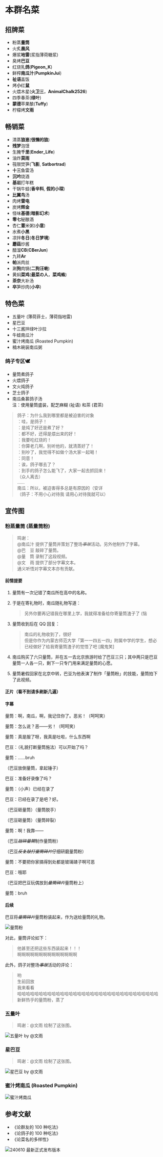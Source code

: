 # 本群名菜

## 招牌菜

- 粉蒸**量筒**
- 火炙**晨风**
- 爆浆**地雷**(浆指薄荷糖浆)
- 臭烤**巴豆**
- 红烧乳**鸽**(**Pigeon_K**)
- 鲜榨**南瓜汁**(**PumpkinJui**)
- **祉语**盖饭
- 烤**小**红**鼠**
- 火煨木星(**火卫三**，**AnimalChalk2526**)
- 四季春茶(**绿叶**)
- **蒙德**苹果酿(**Tuffy**)
- 柠檬烤**文雨**

## 畅销菜

- 清蒸**狼崽**(**很懒的狼**)
- **残梦**泡馍
- 生腌**千里**(**Ender_Life**)
- 油炸**莫雨**
- 筏限焚笋(**飞影**, **Satbortrad**)
- **十三**鱼雷汤
- **沉吟**烧酒
- **基岩**打年糕
- 干锅牛蛙(**香辛料**, **假的小琛**)
- **比翼鸟**汤
- 肉烤**雷电**
- 炭烤**辉金**
- 怪味**基德**(**暗影幻术**)
- **零七**秘酿酒
- 杏仁**薏**米粥(**小意**)
- 水煮**小黑**
- 凉拌**冬日**(**冬日梦境**)
- **蘑菇**炒酱
- 醋溜**CB**(**CBerJun**)
- 九转**Ar**
- **帕**派肉丝
- 涮**狗**肉锅(**二狗汪喲**)
- 黄焖**菜鸡**(**最菜の人**，**菜鸡蛛**)
- **茶奈**大补汤
- **卒**笋炒肉(**小卒**)

## 特色菜

- 五量叶 (薄荷菲士，薄荷指地雷)
- 星巴豆
- 十三酱拌绿叶沙拉
- 牛蛙南瓜汁
- 蜜汁烤南瓜 (Roasted Pumpkin)
- 楠木碗装南瓜粥

### 鸽子专区🕊️

- 量筒煮鸽子
- 火煨鸽子
- 文火炖鸽子
- 芝士鸽子
- 南瓜桑葚鸽子汤  
  注：使用量筒盛装，配芝麻糊 (祉语) 和茶 (君茶)


> 鸽子：为什么我到哪里都是被迫害的对象  
  ：哇，是鸽子！  
  ：是炖了好还是煮了好？  
  ：都不好，还得是煨出来的好！  
  ：我要吃红烧的！  
  ：你算老几啊，别听他的，就清蒸好了！  
  ：别吵了，我觉得不如做个汤大家一起喝！  
  ：同意！  
  ：诶，鸽子哪去了？  
  ：到手的鸽子怎么能飞了，大家一起去抓回来！  
  （众人离去）  
  ……  
  南瓜：所以，被迫害得多总是有原因的（安详  
  （鸽子：不用小心对待我 请用心对待我就可以）

## 宣传图

### 粉蒸量筒 (蒸量筒粉)

> 鸣谢：  
  @南瓜汁 提供了量筒并策划了整场~~*事故*~~活动。另外他制作了字幕。  
  @巴 豆 敲碎了量筒。  
  @量 筒 录制了这段视频。  
  @文 雨 提供了部分字幕文本。  
  通义听悟对字幕文本亦有贡献。

#### 前情提要

1. 量筒有一次记错了南瓜所在高中的名称。
2. 于是在寄礼物时，南瓜随礼物写道：  
   > 另外你要再记错我在哪里上学，我就得准备给你寄量筒渣子了 (恼

3. 量筒收到后在 QQ 回复：  
   > 南瓜的礼物收到了，很好  
     但是你作为内蒙古师范大学「第一一四五一四」附属中学的学生，想必已经做好了给我寄量筒渣子的觉悟了吧 [魔鬼笑]

4. 南瓜购买了六只量筒，并在五一去北京旅游时给了巴豆三只；其中两只是巴豆量筒一人各一只，剩下一只专门用来满足量筒的心愿。
5. 量筒暑假回家在北京中转，巴豆为他表演了制作「量筒粉」的技能，量筒拍下了此视频。

#### 正片（看不到请多刷新几遍）

<div id="player_ad7fbb01c7eb11dd"></div>

#### 字幕

量筒：啊，南瓜，啊，我记住你了。恶劣！（呵呵笑）

量筒：怎么说？恶——劣！（呵呵笑）

量筒：真是服了呀，我真是吐啦，什么东西啊

巴豆：（礼貌打断量筒施法）可以开始了吗？

量筒：……bruh

（巴豆放倒量筒，拿起锤子）

巴豆：准备好录像了吗？

量筒：（小声）已经在录了

巴豆：已经在录了是吧？好。

（巴豆砸量筒）（量筒脱手）

（巴豆砸量筒）（量筒碎裂）

量筒：啊！我靠——

（巴豆~~*敲碎量筒*~~制作量筒粉）

（巴豆~~*反复敲打量筒碎片*~~仔细研磨量筒粉）

量筒：不要把你家搞得到处都是玻璃碴子啊可恶

巴豆：哦耶

（巴豆把巴豆玩偶放到~~*量筒碎片*~~量筒粉上）

量筒：bruh

#### 后续

巴豆将~~*量筒碎片*~~量筒粉装起来，作为送给量筒的礼物。

![量筒粉](../assets/menu/fenzhenglt.jpg)

对此，量筒评论如下：

> 他甚至还把这些东西装起来！！！  
  啊啊啊啊啊啊啊啊啊啊啊啊啊啊

此外，鸽子对整场~~*事故*~~活动的评论：

> 哟  
  生前回放  
  我来看看  
  哈哈哈哈哈哈哈哈哈哈哈哈哈哈哈哈哈哈哈哈哈哈哈哈哈哈哈哈哈哈哈哈哈  
  新鲜热乎的量筒粉，蒸了

### 五量叶

> 鸣谢：@文雨 绘制了这张图。

![五量叶 by @文雨](../assets/menu/wuliangye.jpg)

### 星巴豆

> 鸣谢：@文雨 绘制了这张图。

![星巴豆 by @文雨](../assets/menu/xingbadou.jpg)

### 蜜汁烤南瓜 (Roasted Pumpkin)

![蜜汁烤南瓜](../assets/menu/roasted_pumpkin.jpg)

## 参考文献

- 《论群友的 100 种吃法》
- 《论鸽子的 100 种吃法》
- 《论菜名的多样性》

![240610 最新正式发布版本](../assets/menu/menu.png)

<script type="text/javascript" src="https://player.dogecloud.com/js/loader"></script>
<script type="text/javascript">
var player = new DogePlayer({
    container: document.getElementById('player_ad7fbb01c7eb11dd'),
    userId: 2159,
    vcode: 'ad7fbb01c7eb11dd',
    autoPlay: false
});
</script>
